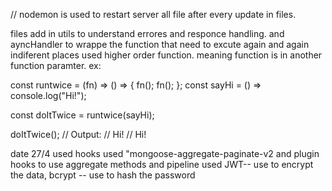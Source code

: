 // nodemon is used to restart server all file after every update in files.


files add in utils to understand errores and responce handling.
and ayncHandler to wrappe the function that need to excute again and again indiferent places used higher order function.
meaning function is in another function paramter. ex:

const runtwice = (fn) => () => {
  fn();
  fn();
};
const sayHi = () => console.log("Hi!");

const doItTwice = runtwice(sayHi);

doItTwice(); 
// Output:
// Hi!
// Hi!


date 27/4
used hooks 
used "mongoose-aggregate-paginate-v2 and plugin hooks to use aggregate methods and pipeline
used JWT-- use to encrypt the data, bcrypt -- use to hash the password 